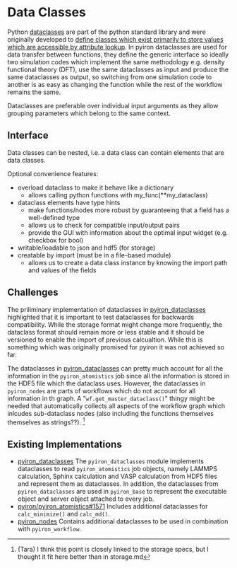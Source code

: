 # Data Classes
Python [dataclasses](https://docs.python.org/3/library/dataclasses.html) are part of the python standard library and were originally developed to  [define classes which exist primarily to store values which are accessible by attribute lookup](https://peps.python.org/pep-0557/#rationale). In pyiron dataclasses are used for data transfer between functions, they define the generic interface so ideally two simulation codes which implement the same methodology e.g. density functional theory (DFT), use the same dataclasses as input and produce the same dataclasses as output, so switching from one simulation code to another is as easy as changing the function while the rest of the workflow remains the same. 

Dataclasses are preferable over individual input arguments as they allow grouping parameters which belong to the same context. 

## Interface 
Data classes can be nested, i.e. a data class can contain elements that are data classes.

Optional convenience features:
- overload dataclass to make it behave like a dictionary
  - allows calling python functions with my_func(**my_dataclass)
- dataclass elements have type hints
  - make functions/nodes more robust by guaranteeing that a field has a well-defined type
  - allows us to check for compatible input/output pairs
  - provide the GUI with information about the optimal input widget (e.g. checkbox for bool) 
- writable/loadable to json and hdf5 (for storage)
- creatable by import (must be in a file-based module)
  - allows us to create a data class instance by knowing the import path and values of the fields

## Challenges
The priliminary implementation of dataclasses in [pyiron_dataclasses](https://github.com/pyiron/pyiron_dataclasses) highlighted that it is important to test dataclasses for backwards compatibility. While the storage format might change more frequently, the dataclass format should remain more or less stable and it should be versioned to enable the import of previous calcualtion. While this is something which was originally promised for pyiron it was not achieved so far.

The dataclasses in [pyiron_dataclasses](https://github.com/pyiron/pyiron_dataclasses) can pretty much account for all the information in the `pyiron_atomistics` job since all the information is stored in the HDF5 file which the dataclass uses. However, the dataclasses in `pyiron_nodes` are parts of workflows which do not account for all information in th graph. A "`wf.get_master_dataclass()`" thingy might be needed that automatically collects all aspects of the workflow graph which inlcudes sub-dataclass nodes (also including the functions themselves themselves as strings??). [^1]

## Existing Implementations
* [pyiron_dataclasses](https://github.com/pyiron/pyiron_dataclasses) The `pyiron_dataclasses` module implements dataclasses to read `pyiron_atomistics` job objects, namely LAMMPS calculation, Sphinx calculation and VASP calculation from HDF5 files and represent them as dataclasses. In addition, the dataclasses from `pyiron_dataclasses` are used in `pyiron_base` to represent the executable object and server object attached to every job. 
* [pyiron/pyiron_atomistics#1571](https://github.com/pyiron/pyiron_atomistics/pull/1571) Includes additional dataclasses for `calc_minimize()` and `calc_md()`. 
* [pyiron_nodes](https://github.com/pyiron/pyiron_nodes/blob/main/pyiron_nodes/atomistic/calculator/data.py) Contains additional dataclasses to be used in combination with `pyiron_workflow`. 


[^1]: (Tara) I think this point is closely linked to the storage specs, but I thought it fit here better than in storage.md
